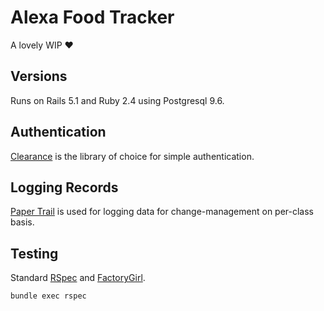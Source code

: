 # Alexa Food Tracker

A lovely WIP :heart:

## Versions

Runs on Rails 5.1 and Ruby 2.4 using Postgresql 9.6.

## Authentication

[Clearance][clearance] is the library of choice for simple authentication.

## Logging Records

[Paper Trail][paper_trail] is used for logging data for change-management on per-class basis.

## Testing

Standard [RSpec][rspec] and [FactoryGirl][factory_girl].

```
bundle exec rspec
```

[clearance]: https://github.com/thoughtbot/clearance
[paper_trail]: https://github.com/airblade/paper_trail
[rspec]: https://github.com/rspec/rspec-rails
[factory_girl]: https://github.com/thoughtbot/factory_girl_rails 
